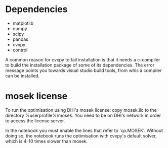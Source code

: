 # Dependencies
- matplotlib
- numpy
- scipy
- pandas
- cvxpy 
- control

A common reason for cvxpy to fail installation is that it needs a c-compiler to build the installation package of some of its 
dependencies. The error message points you towards visual studio build tools, from whis a compiler can be installed. 

# mosek license
To run the optimisation using DHI's mosek license: copy mosek.lic to the directory %userprofile%\mosek\. You need to be on DHI's network in order to access the license server.

In the notebook you must enable the lines that refer to 'cp.MOSEK'. Without doing so, the notebook runs the optimisation with
cvxpy's default solver, which is 4-10 times slower than mosek.